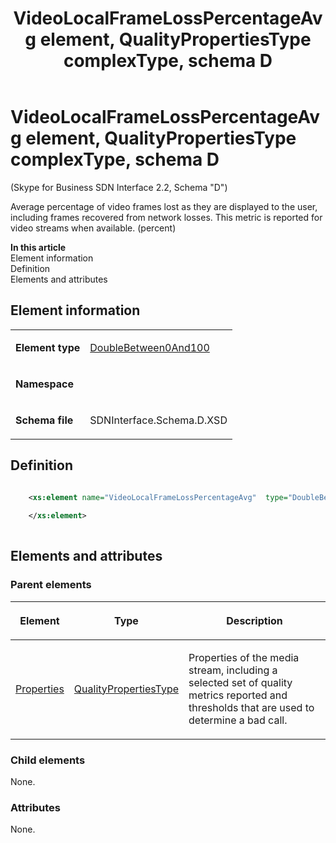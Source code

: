 ﻿---
title: VideoLocalFrameLossPercentageAvg element, QualityPropertiesType complexType, schema D
TOCTitle: VideoLocalFrameLossPercentageAvg element
description: Information about the VideoLocalFrameLossPercentageAvg element.
ms:assetid: c23227a1-3a58-b0b7-ef01-cd8804169e3f
ms:mtpsurl: https://msdn.microsoft.com/library/Mt171030(v=office.16)
ms:contentKeyID: 65855603
ms.date: 08/24/2015
mtps_version: v=office.16
dev_langs:
- xml
---

# VideoLocalFrameLossPercentageAvg element, QualityPropertiesType complexType, schema D

(Skype for Business SDN Interface 2.2, Schema "D")

Average percentage of video frames lost as they are displayed to the user, including frames recovered from network losses. This metric is reported for video streams when available. (percent)


**In this article**  
Element information  
Definition  
Elements and attributes  

## Element information

<table>
<colgroup>
<col>
<col>
</colgroup>
<tbody>
<tr class="odd">
<td><p><strong>Element type</strong></p></td>
<td><p><a href="doublebetween0and100-simpletype-skype-for-business-sdn-interface-2-2-schema-d.md">DoubleBetween0And100</a></p></td>
</tr>
<tr class="even">
<td><p><strong>Namespace</strong></p></td>
<td><p></p></td>
</tr>
<tr class="odd">
<td><p><strong>Schema file</strong></p></td>
<td><p>SDNInterface.Schema.D.XSD</p></td>
</tr>
</tbody>
</table>


## Definition

```xml

    <xs:element name="VideoLocalFrameLossPercentageAvg"  type="DoubleBetween0And100">
    
    </xs:element>
  
```

## Elements and attributes

### Parent elements

<table>
<colgroup>
<col>
<col>
<col>
</colgroup>
<thead>
<tr class="header">
<th><p>Element</p></th>
<th><p>Type</p></th>
<th><p>Description</p></th>
</tr>
</thead>
<tbody>
<tr class="odd">
<td><p><a href="properties-element-qualitytype-complextype-skype-for-business-sdn-interface-2-2-schema-d.md">Properties</a></p></td>
<td><p><a href="qualitypropertiestype-complextype-skype-for-business-sdn-interface-2-2-schema-d.md">QualityPropertiesType</a></p></td>
<td><p>Properties of the media stream, including a selected set of quality metrics reported and thresholds that are used to determine a bad call.</p></td>
</tr>
</tbody>
</table>


### Child elements

None.

### Attributes

None.

